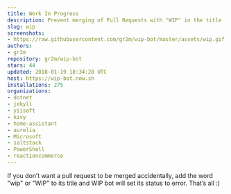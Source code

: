 ```yaml
---
title: Work In Progress
description: Prevent merging of Pull Requests with "WIP" in the title
slug: wip
screenshots:
- https://raw.githubusercontent.com/gr2m/wip-bot/master/assets/wip.gif
authors:
- gr2m
repository: gr2m/wip-bot
stars: 44
updated: 2018-01-19 18:34:28 UTC
host: https://wip-bot.now.sh
installations: 275
organizations:
- dotnet
- jekyll
- yiisoft
- kivy
- home-assistant
- aurelia
- Microsoft
- saltstack
- PowerShell
- reactioncommerce
---
```


If you don’t want a pull request to be merged accidentally, add the word "wip" or "WIP" to its title and WIP bot will set its status to error. That’s all :)
